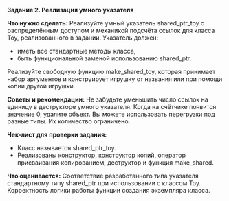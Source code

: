 **Задание 2. Реализация умного указателя**

**Что нужно сделать:**
Реализуйте умный указатель shared_ptr_toy с распределённым доступом и механикой подсчёта ссылок для класса Toy, реализованного в задании.
Указатель должен:
   - иметь все стандартные методы класса,
   - быть функциональной заменой использованию shared_ptr<Toy>.

Реализуйте свободную функцию make_shared_toy, которая принимает набор аргументов и конструирует игрушку от названия или при помощи копии другой игрушки.

**Советы и рекомендации:**
Не забудьте уменьшить число ссылок на единицу в деструкторе умного указателя. Когда на счётчике появится значение 0, удалите объект.
Вы можете использовать перегрузки под разные типы. Их количество ограничено.

**Чек-лист для проверки задания:**
   - Класс называется shared_ptr_toy.
   - Реализованы конструктор, конструктор копий, оператор присваивания копированием, деструктор и функция make_shared.

**Что оценивается:**
Соответствие разработанного типа указателя стандартному типу shared_ptr при использовании с классом Toy.
Корректность логики работы функции создания экземпляра класса.
